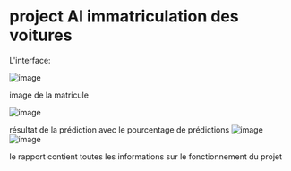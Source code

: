 # project AI immatriculation des voitures

L'interface:

![image](https://user-images.githubusercontent.com/91924776/232172255-eae3b556-d989-4320-9180-3a65c3407f3e.png)

image de la matricule 

![image](https://user-images.githubusercontent.com/91924776/232172147-d4691b7a-2c60-4adc-b726-e38c7d7c98d5.png)

résultat de la prédiction avec le pourcentage de prédictions 
![image](https://user-images.githubusercontent.com/91924776/232172326-f90c5727-a9e0-423d-b9f7-316bfe0595c9.png)
![image](https://user-images.githubusercontent.com/91924776/232172353-78ae0fe2-d82f-4164-91dc-fa77c2dcee9c.png)


le rapport contient toutes les informations sur le fonctionnement du projet
